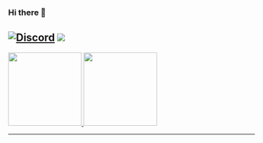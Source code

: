 ### Hi there 👋
[![Discord](https://img.shields.io/discord/557758060911919115?color=black&label=Discord&logo=discord)](https://discord.gg/CZC5jPS)
<a href="https://github.com/isBibong">
  <img src="https://komarev.com/ghpvc/?username=isBibong&style=flat-square" />
</a>
---

<a href="https://github.com/isBibong">
  <img height="150em" src="https://github-readme-stats.vercel.app/api?username=isBibong&theme=buefy&show_icons=true" />
  <img height="150em" src="https://github-readme-stats.vercel.app/api/top-langs/?username=isBibong&theme=buefy&layout=compact" />
</a>

---
